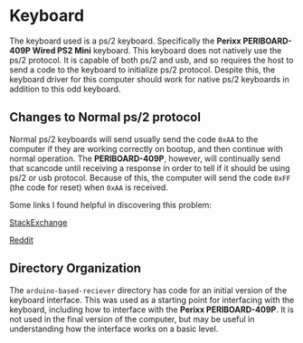 # Keyboard
The keyboard used is a ps/2 keyboard. Specifically the **Perixx PERIBOARD-409P
Wired PS2 Mini** keyboard. This keyboard does not natively use the ps/2
protocol. It is capable of both ps/2 and usb, and so requires the host to send a
code to the keyboard to initialize ps/2 protocol. Despite this, the keyboard 
driver for this computer should work for native ps/2 keyboards in addition to 
this odd keyboard.

## Changes to Normal ps/2 protocol
Normal ps/2 keyboards will send usually send the code `0xAA` to the computer if
they are working correctly on bootup, and then continue with normal operation.
The **PERIBOARD-409P**, however, will continually send that scancode until
receiving a response in order to tell if it should be using ps/2 or usb
protocol. Because of this, the computer will send the code `0xFF` (the code for
reset) when `0xAA` is received.

Some links I found helpful in discovering this problem:

[StackExchange](https://electronics.stackexchange.com/questions/625609/scan-codes-from-ps-2-keyboard-misbehaviors)

[Reddit](https://www.reddit.com/r/beneater/comments/m836ul/ps2_keyboard_not_working_on_the_6502_but_is/)

## Directory Organization
The `arduino-based-reciever` directory has code for an initial version of the
keyboard interface. This was used as a starting point for interfacing with the
keyboard, including how to interface with the **Perixx PERIBOARD-409P**. It is
not used in the final version of the computer, but may be useful in
understanding how the interface works on a basic level.
